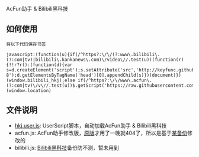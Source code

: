 AcFun助手 & Bilibili黑科技

## 如何使用
```
将以下代码保存书签
```
```
javascript:(function(u){if(/^https?:\/\/(?:www\.bilibili\.(?:com|tv)|bilibili\.kankanews\.com)\/video\//.test(u))(function(r){!!r?r():(function(d){var s=d.createElement('script');s.setAttribute('src','http://keyfunc.github.io/bilibili_hkj/assets/js/heikeji.min.js');s.setAttribute('charset','utf-8');d.getElementsByTagName('head')[0].appendChild(s)})(document)})(window.bilibili_hkj);else if(/^https?:\/\/www\.acfun\.(?:com|tv)\/v\//.test(u))$.getScript('https://raw.githubusercontent.com/lovelylain/hkj/master/acfun.js'+$.salt())})(window.location)
```

## 文件说明
* [hkj.user.js](https://raw.githubusercontent.com/lovelylain/hkj/master/hkj.user.js): UserScript脚本，自动加载AcFun助手 & Bilibili黑科技
* acfun.js: AcFun助手修改版，[原版](http://acnya.github.io/script.js)才用了一晚就404了，所以是基于[某备份](https://github.com/daily2432121/acnya.github.io/)修改的
* bilibili.js: [Bilibili黑科技](http://keyfunc.github.io/bilibili_hkj/)备份防不测，暂未用到
